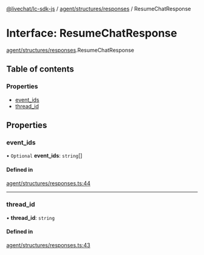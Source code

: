 [@livechat/lc-sdk-js](../README.md) / [agent/structures/responses](../modules/agent_structures_responses.md) / ResumeChatResponse

# Interface: ResumeChatResponse

[agent/structures/responses](../modules/agent_structures_responses.md).ResumeChatResponse

## Table of contents

### Properties

- [event\_ids](agent_structures_responses.ResumeChatResponse.md#event_ids)
- [thread\_id](agent_structures_responses.ResumeChatResponse.md#thread_id)

## Properties

### event\_ids

• `Optional` **event\_ids**: `string`[]

#### Defined in

[agent/structures/responses.ts:44](https://github.com/livechat/lc-sdk-js/blob/5f5afdd/src/agent/structures/responses.ts#L44)

___

### thread\_id

• **thread\_id**: `string`

#### Defined in

[agent/structures/responses.ts:43](https://github.com/livechat/lc-sdk-js/blob/5f5afdd/src/agent/structures/responses.ts#L43)
